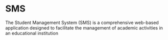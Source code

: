 # SMS
The Student Management System (SMS) is a comprehensive web-based application designed to facilitate the management of academic activities in an educational institution
